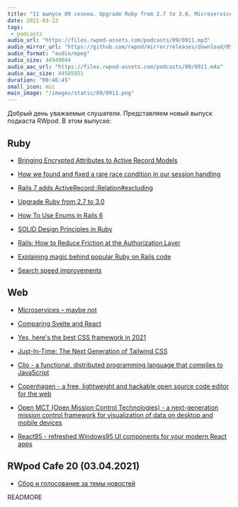 ```yaml
---
title: "11 выпуск 09 сезона. Upgrade Ruby from 2.7 to 3.0, Microservices – maybe not, Clio, Copenhagen, React95 и прочее"
date: 2021-03-22
tags:
 - podcasts
audio_url: "https://files.rwpod-assets.com/podcasts/09/0911.mp3"
audio_mirror_url: "https://github.com/rwpod/mirror/releases/download/09.11/0911.mp3"
audio_format: "audio/mpeg"
audio_size: 44949044
audio_aac_url: "https://files.rwpod-assets.com/podcasts/09/0911.m4a"
audio_aac_size: 44505851
duration: "00:46:45"
small_icon: mic
main_image: "/images/static/09/0911.png"
---
```


Добрый день уважаемые слушатели. Представляем новый выпуск подкаста RWpod. В этом выпуске:

## Ruby

 - [Bringing Encrypted Attributes to Active Record Models](https://github.com/rails/rails/pull/41659)
 - [How we found and fixed a rare race condition in our session handling](https://github.blog/2021-03-18-how-we-found-and-fixed-a-rare-race-condition-in-our-session-handling/)
 - [Rails 7 adds ActiveRecord::Relation#excluding](https://bigbinary.com/blog/rails-7-adds-activerecord-relation-excluding)
 - [Upgrade Ruby from 2.7 to 3.0](https://www.fastruby.io/blog/ruby/upgrades/upgrade-ruby-from-2.7-to-3.0.html)
 - [How To Use Enums in Rails 6](https://betterprogramming.pub/how-to-use-enums-in-rails-6-87600e292476)


 - [SOLID Design Principles in Ruby](https://www.honeybadger.io/blog/ruby-solid-design-principles/)
 - [Rails: How to Reduce Friction at the Authorization Layer](https://www.johnnunemaker.com/rails-authorization/)
 - [Explaining magic behind popular Ruby on Rails code](https://longliveruby.com/articles/the-magic-behind-ruby-on-rails-code)
 - [Search speed improvements](https://www.ruby-toolbox.com/blog/2021-03-19/search-speed-improvements)

## Web

 - [Microservices – maybe not](https://techblog.hostmoz.net/en/microservices-maybe-not/)
 - [Comparing Svelte and React](https://www.jackfranklin.co.uk/blog/comparing-svelte-and-react-javascript/)
 - [Yes, here's the best CSS framework in 2021](https://itnext.io/yes-heres-the-best-css-framework-in-2021-2c9eb2ced678)
 - [Just-In-Time: The Next Generation of Tailwind CSS](https://blog.tailwindcss.com/just-in-time-the-next-generation-of-tailwind-css)


 - [Clio - a functional, distributed programming language that compiles to JavaScript](https://clio-lang.org/)
 - [Copenhagen - a free, lightweight and hackable open source code editor for the web](https://copenhagen.autocode.com/)
 - [Open MCT (Open Mission Control Technologies) - a next-generation mission control framework for visualization of data on desktop and mobile devices](https://github.com/nasa/openmct)
 - [React95 - refreshed Windows95 UI components for your modern React apps](https://github.com/arturbien/React95)


## RWpod Cafe 20 (03.04.2021)

 - [Сбор и голосование за темы новостей](https://github.com/rwpod/cafe-discussions/discussions/4)

READMORE

